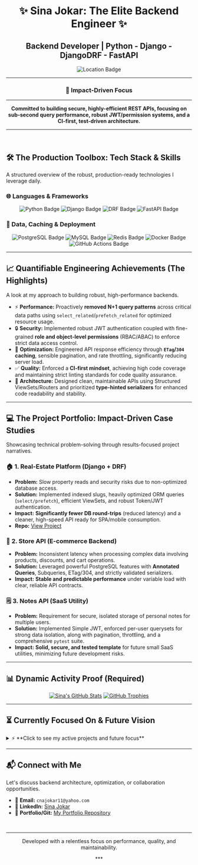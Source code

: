 <div align="center">
    
# ✨ Sina Jokar: The Elite Backend Engineer ✨
##  Backend Developer | Python - Django - DjangoDRF - FastAPI
<img src="https://img.shields.io/badge/Location-Antalya%2C%20T%C3%BCrkiye%20%F0%9F%87%B9%F0%9F%87%B7-1abc9c?style=for-the-badge&logo=map&logoColor=white" alt="Location Badge"/>

***
### **🎯 Impact-Driven Focus**
***
**Committed to building secure, highly-efficient REST APIs, focusing on sub-second query performance, robust JWT/permission systems, and a CI-first, test-driven architecture.**
***
</div>

<br/>

## 🛠️ The Production Toolbox: Tech Stack & Skills

A structured overview of the robust, production-ready technologies I leverage daily.

### **🌐 Languages & Frameworks**

<p align="center">
  <img src="https://img.shields.io/badge/Python%203.x-3776AB?style=for-the-badge&logo=python&logoColor=white" alt="Python Badge">
  <img src="https://img.shields.io/badge/Django%205.x-092E20?style=for-the-badge&logo=django&logoColor=white" alt="Django Badge">
  <img src="https://img.shields.io/badge/Django%20REST%20Framework%203.x-ff1744?style=for-the-badge&logo=djangorestframework&logoColor=white" alt="DRF Badge">
  <img src="https://img.shields.io/badge/FastAPI%200.x-009688?style=for-the-badge&logo=fastapi&logoColor=white" alt="FastAPI Badge">
</p>

### **💾 Data, Caching & Deployment**

<p align="center">
  <img src="https://img.shields.io/badge/PostgreSQL%2014%2B-316192?style=for-the-badge&logo=postgresql&logoColor=white" alt="PostgreSQL Badge">
  <img src="https://img.shields.io/badge/MySQL%208%2B-4479A1?style=for-the-badge&logo=mysql&logoColor=white" alt="MySQL Badge">
  <img src="https://img.shields.io/badge/Redis-DC382D?style=for-the-badge&logo=redis&logoColor=white" alt="Redis Badge">
  <img src="https://img.shields.io/badge/Docker-2496ED?style=for-the-badge&logo=docker&logoColor=white" alt="Docker Badge">
  <img src="https://img.shields.io/badge/GitHub%20Actions-2088FF?style=for-the-badge&logo=github-actions&logoColor=white" alt="GitHub Actions Badge">
</p>

---

## 📈 Quantifiable Engineering Achievements (The Highlights)

A look at my approach to building robust, high-performance backends.

* ⚡ **Performance:** Proactively **removed N+1 query patterns** across critical data paths using `select_related`/`prefetch_related` for optimized resource usage.
* 🔒 **Security:** Implemented robust JWT authentication coupled with fine-grained **role and object-level permissions** (RBAC/ABAC) to enforce strict data access control.
* 🚀 **Optimization:** Engineered API response efficiency through **`ETag`/`304` caching**, sensible pagination, and rate throttling, significantly reducing server load.
* ✅ **Quality:** Enforced a **CI-first mindset**, achieving high code coverage and maintaining strict linting standards for code quality assurance.
* 📐 **Architecture:** Designed clean, maintainable APIs using Structured ViewSets/Routers and prioritized **type-hinted serializers** for enhanced code readability and stability.

---

## 💻 The Project Portfolio: Impact-Driven Case Studies

Showcasing technical problem-solving through results-focused project narratives.

### 🏠 **1. Real-Estate Platform (Django + DRF)**

* **Problem:** Slow property reads and security risks due to non-optimized database access.
* **Solution:** Implemented indexed slugs, heavily optimized ORM queries (`select/prefetch`), efficient ViewSets, and robust Token/JWT authentication.
* **Impact:** **Significantly fewer DB round-trips** (reduced latency) and a cleaner, high-speed API ready for SPA/mobile consumption.
* **Repo:** [View Project](https://github.com/sinajokarr/django-realestate-platform)

### 🛒 **2. Store API (E-commerce Backend)**

* **Problem:** Inconsistent latency when processing complex data involving products, discounts, and cart operations.
* **Solution:** Leveraged powerful PostgreSQL features with **Annotated Queries**, Subqueries, ETag/304, and strictly validated serializers.
* **Impact:** **Stable and predictable performance** under variable load with clear, reliable API contracts.

### 🗒️ **3. Notes API (SaaS Utility)**

* **Problem:** Requirement for secure, isolated storage of personal notes for multiple users.
* **Solution:** Implemented Simple JWT, enforced per-user querysets for strong data isolation, along with pagination, throttling, and a comprehensive `pytest` suite.
* **Impact:** **Solid, secure, and tested template** for future small SaaS utilities, minimizing future development risks.

---

## 📊 Dynamic Activity Proof (Required)

<div align="center">
    
[![Sina's GitHub Stats](https://github-readme-stats.vercel.app/api?username=sinajokarr&show_icons=true&theme=dark&rank_icon=github&hide_border=true)](https://github.com/sinajokarr)
[![GitHub Trophies](https://github-profile-trophy.vercel.app/?username=sinajokarr&theme=radical&no-frame=true)](https://github.com/sinajokarr)

</div>

---

## ⏳ Currently Focused On & Future Vision

<details>
<summary>⚡ **Click to see my active projects and future focus**</summary>
<br/>
<p>I maintain an active learning and building pipeline to stay ahead of the curve:</p>

* **Current Deep Dive:** Small DRF labs on **advanced throttling techniques**, complex permission systems (e.g., custom logic), and **granular caching mechanisms**. (WIP)
* **Future Exploration:** Currently diving deep into **Microservices architecture with FastAPI** and exploring distributed messaging systems like **Kafka** for high-throughput solutions.

</details>

---

## 📬 Connect with Me

Let's discuss backend architecture, optimization, or collaboration opportunities.

* 📧 **Email:** `cnajokar11@yahoo.com`
* 🔗 **LinkedIn:** [Sina Jokar](https://www.linkedin.com/in/sinajokar/)
* 📁 **Portfolio/Git:** [My Portfolio Repository](https://github.com/sinajokarr/Portfolio.git)

<br/>
<div align="center">
    
***
<p>Developed with a relentless focus on performance, quality, and maintainability.</p>
***
</div>
